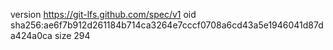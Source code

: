 version https://git-lfs.github.com/spec/v1
oid sha256:ae6f7b912d261184b714ca3264e7cccf0708a6cd43a5e1946041d87da424a0ca
size 294
